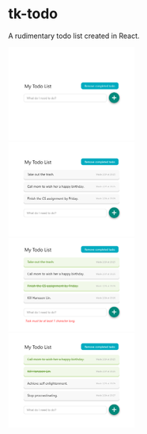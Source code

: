 # tk-todo

A rudimentary todo list created in React.

<img src="/images/1.png" width="256"> <img src="/images/2.png" width="256"> <img src="/images/3.png" width="256"> <img src="/images/4.png" width="256">